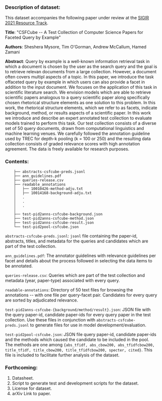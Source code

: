 ### Description of dataset:
This dataset accompanies the following paper under review at the [SIGIR 2021 Resource Track](http://sigir.org/sigir2021/call-for-resource-papers/index.html).

**Title**: "CSFCube -- A Test Collection of Computer Science Papers for Faceted Query by Example"

**Authors**: Sheshera Mysore, Tim O'Gorman, Andrew McCallum, Hamed Zamani

**Abstract**: Query by example is a well-known information retrieval task in which a document is chosen by the user as the search query and the goal is to retrieve relevan documents from a large collection. However, a document often covers multipl aspects of a topic. In this paper, we introduce the task offaceted query by example in which users can also provide a facet in addition to the input document. We focuses on the application of this task in scientific literature search. We envision models which are able to retrieve scientific papers analogous to a query scientific paper along specifically chosen rhetorical structure elements as one solution to this problem. In this work, the rhetorical structure elements, which we refer to as facets,  indicate background, method, or results aspects of a scientific paper. In this work we introduce and describe an expert annotated test collection to evaluate models trained to perform this task. Our test collection consists of a diverse set of 50 query documents, drawn from computational linguistics and machine learning venues. We carefully followed the annotation guideline used by TREC for depth-k pooling (k = 100 or 250) and the resulting data collection consists of graded relevance scores with high annotation agreement. The data is freely available for research purposes.

### Contents:

		├── abstracts-csfcube-preds.jsonl
		├── ann_guidelines.pdf
		├── queries-release.csv
		├── readable_annotations
		│   ├── 10010426-method-adju.txt
		│   ├── 10014168-background-adju.txt
		│	.
		│	.
		│	.	
		│
		├── test-pid2anns-csfcube-background.json
		├── test-pid2anns-csfcube-method.json
		├── test-pid2anns-csfcube-result.json
		└── test-pid2pool-csfcube.json

`abstracts-csfcube-preds.jsonl`: `jsonl` file containing the paper-id, abstracts, titles, and metadata for the queries and candidates which are part of the test collection.

`ann_guidelines.pdf`: The annotator guidelines with relevance guidelines per facet and details about the process followed in selecting the data items to be annotated.

`queries-release.csv`: Queries which are part of the test collection and metadata (year, paper-type) associated with every query.

`readable-annotations`: Directory of 50 text files for browsing the annotations -- with one file per query-facet pair. Candidates for every query are sorted by adjudicated relevance.

`test-pid2anns-csfcube-{background/method/result}.json`: JSON file with the query paper-id, candidate paper-ids for every query paper in the test collection. Use these files in conjunction with `abstracts-csfcube-preds.jsonl` to generate files for use in model development/evaluation. 

`test-pid2pool-csfcube.json`: JSON file query paper-id, candidate paper-ids and the methods which caused the candidate to be included in the pool. The methods are one among `{abs_tfidf, abs_cbow200, abs_tfidfcbow200, title_tfidf, title_cbow200, title_tfidfcbow200, specter, cited}`. This file is included to facilitate further analysis of the dataset.

### Forthcoming:
1. Datasheet.
2. Script to generate test and development scripts for the dataset. 
3. License for dataset.
4. arXiv Link to paper.
